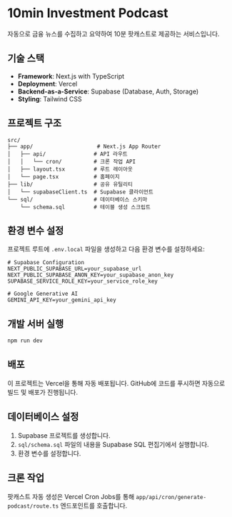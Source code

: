 # 10min Investment Podcast

자동으로 금융 뉴스를 수집하고 요약하여 10분 팟캐스트로 제공하는 서비스입니다.

## 기술 스택

- **Framework**: Next.js with TypeScript
- **Deployment**: Vercel
- **Backend-as-a-Service**: Supabase (Database, Auth, Storage)
- **Styling**: Tailwind CSS

## 프로젝트 구조

```
src/
├── app/                    # Next.js App Router
│   ├── api/               # API 라우트
│   │   └── cron/          # 크론 작업 API
│   ├── layout.tsx         # 루트 레이아웃
│   └── page.tsx           # 홈페이지
├── lib/                   # 공유 유틸리티
│   └── supabaseClient.ts  # Supabase 클라이언트
└── sql/                   # 데이터베이스 스키마
    └── schema.sql         # 테이블 생성 스크립트
```

## 환경 변수 설정

프로젝트 루트에 `.env.local` 파일을 생성하고 다음 환경 변수를 설정하세요:

```env
# Supabase Configuration
NEXT_PUBLIC_SUPABASE_URL=your_supabase_url
NEXT_PUBLIC_SUPABASE_ANON_KEY=your_supabase_anon_key
SUPABASE_SERVICE_ROLE_KEY=your_service_role_key

# Google Generative AI
GEMINI_API_KEY=your_gemini_api_key
```

## 개발 서버 실행

```bash
npm run dev
```

## 배포

이 프로젝트는 Vercel을 통해 자동 배포됩니다. GitHub에 코드를 푸시하면 자동으로 빌드 및 배포가 진행됩니다.

## 데이터베이스 설정

1. Supabase 프로젝트를 생성합니다.
2. `sql/schema.sql` 파일의 내용을 Supabase SQL 편집기에서 실행합니다.
3. 환경 변수를 설정합니다.

## 크론 작업

팟캐스트 자동 생성은 Vercel Cron Jobs를 통해 `app/api/cron/generate-podcast/route.ts` 엔드포인트를 호출합니다.
